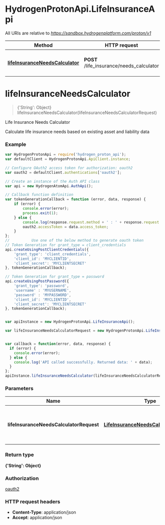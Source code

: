 # HydrogenProtonApi.LifeInsuranceApi

All URIs are relative to *https://sandbox.hydrogenplatform.com/proton/v1*

Method | HTTP request | Description
------------- | ------------- | -------------
[**lifeInsuranceNeedsCalculator**](LifeInsuranceApi.md#lifeInsuranceNeedsCalculator) | **POST** /life_insurance/needs_calculator | Life Insurance Needs Calculator


<a name="lifeInsuranceNeedsCalculator"></a>
# **lifeInsuranceNeedsCalculator**
> {'String': Object} lifeInsuranceNeedsCalculator(lifeInsuranceNeedsCalculatorRequest)

Life Insurance Needs Calculator

Calculate life insurance needs based on existing asset and liability data

### Example
```javascript
var HydrogenProtonApi = require('hydrogen_proton_api');
var defaultClient = HydrogenProtonApi.ApiClient.instance;

// Configure OAuth2 access token for authorization: oauth2
var oauth2 = defaultClient.authentications['oauth2'];

// Create an instance of the Auth API class
var api = new HydrogenAtomApi.AuthApi();

// Callback function definition
var tokenGenerationCallback = function (error, data, response) {
    if (error) {
        console.error(error);
        process.exit(1);
    } else {
        console.log(response.request.method + ' : ' + response.request.url + '\n' + 'Output: ' + JSON.stringify(data, null, '\t') + '\n');
        oauth2.accessToken = data.access_token;
    }
};
//          Use one of the below method to generate oauth token        
// Token Generation for grant_type = client_credentials
api.createUsingPostClientCredentials({
    'grant_type': 'client_credentials',
    'client_id': 'MYCLIENTID',
    'client_secret': 'MYCLIENTSECRET'
}, tokenGenerationCallback);

// Token Generation for grant_type = password
api.createUsingPostPassword({
    'grant_type': 'password',
    'username' : 'MYUSERNAME',
    'password' : 'MYPASSWORD',
    'client_id': 'MYCLIENTID',
    'client_secret': 'MYCLIENTSECRET'
}, tokenGenerationCallback);


var apiInstance = new HydrogenProtonApi.LifeInsuranceApi();

var lifeInsuranceNeedsCalculatorRequest = new HydrogenProtonApi.LifeInsuranceNeedsCalculatorRequest(); // LifeInsuranceNeedsCalculatorRequest | Request payload for Life Insurance Needs Calculator


var callback = function(error, data, response) {
  if (error) {
    console.error(error);
  } else {
    console.log('API called successfully. Returned data: ' + data);
  }
};
apiInstance.lifeInsuranceNeedsCalculator(lifeInsuranceNeedsCalculatorRequest, callback);
```

### Parameters

Name | Type | Description  | Notes
------------- | ------------- | ------------- | -------------
 **lifeInsuranceNeedsCalculatorRequest** | [**LifeInsuranceNeedsCalculatorRequest**](LifeInsuranceNeedsCalculatorRequest.md)| Request payload for Life Insurance Needs Calculator | 

### Return type

**{'String': Object}**

### Authorization

[oauth2](../README.md#oauth2)

### HTTP request headers

 - **Content-Type**: application/json
 - **Accept**: application/json

